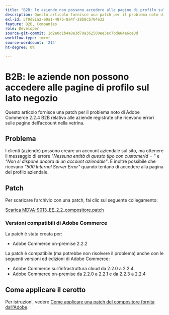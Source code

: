 ```yaml
---
title: "B2B: le aziende non possono accedere alle pagine di profilo sulla vetrina"
description: Questo articolo fornisce una patch per il problema noto di Adobe Commerce 2.2.4 B2B relativo alle aziende registrate che ricevono errori sulle pagine dell’account nella vetrina.
exl-id: 5f0d81a2-e0a1-487b-8a4f-28b8cb704e32
feature: B2B, Companies
role: Developer
source-git-commit: 1d2e0c1b4a8e3d79a362500ee3ec7bde84a6ce0d
workflow-type: tm+mt
source-wordcount: '214'
ht-degree: 0%

---
```


# B2B: le aziende non possono accedere alle pagine di profilo sul lato negozio

Questo articolo fornisce una patch per il problema noto di Adobe Commerce 2.2.4 B2B relativo alle aziende registrate che ricevono errori sulle pagine dell’account nella vetrina.

## Problema

I clienti (aziende) possono creare un account aziendale sul sito, ma ottenere il messaggio di errore *&quot;Nessuna entità di questo tipo con customerId = &quot;* e *&quot;Non si dispone ancora di un account aziendale&quot;*. È inoltre possibile che ricevano *&quot;500 Internal Server Error&quot;* quando tentano di accedere alla pagina del profilo aziendale.

## Patch

Per scaricare l’archivio con una patch, fai clic sul seguente collegamento:

[Scarica MDVA-9013\_EE\_2.2\_compositore.patch](assets/MDVA-9013_EE_2.2.2_composer.patch.zip)

### Versioni compatibili di Adobe Commerce

La patch è stata creata per:

* Adobe Commerce on-premise 2.2.2

La patch è compatibile (ma potrebbe non risolvere il problema) anche con le seguenti versioni ed edizioni di Adobe Commerce:

* Adobe Commerce sull’infrastruttura cloud da 2.2.0 a 2.2.4
* Adobe Commerce on-premise da 2.2.0 a 2.2.1 e da 2.2.3 a 2.2.4

## Come applicare il cerotto

Per istruzioni, vedere [Come applicare una patch del compositore fornita dall&#39;Adobe](/help/how-to/general/how-to-apply-a-composer-patch-provided-by-magento.md).
